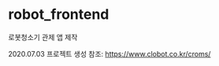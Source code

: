 # robot_frontend

로봇청소기 관제 앱 제작

2020.07.03 프로젝트 생성
           참조: https://www.clobot.co.kr/croms/

